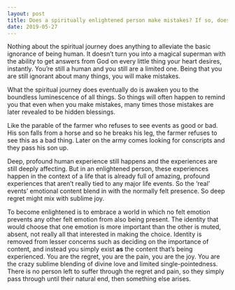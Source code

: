 ```yaml
---
layout: post
title: Does a spiritually enlightened person make mistakes? If so, does he&#47;she feel regret?
date: 2019-05-27
---
```


<p>Nothing about the spiritual journey does anything to alleviate the basic ignorance of being human. It doesn’t turn you into a magical superman with the ability to get answers from God on every little thing your heart desires, instantly. You’re still a human and you still are a limited one. Being that you are still ignorant about many things, you will make mistakes.</p><p>What the spiritual journey does eventually do is awaken you to the boundless luminescence of all things. So things will often happen to remind you that even when you make mistakes, many times those mistakes are later revealed to be hidden blessings.</p><p>Like the parable of the farmer who refuses to see events as good or bad. His son falls from a horse and so he breaks his leg, the farmer refuses to see this as a bad thing. Later on the army comes looking for conscripts and they pass his son up.</p><p>Deep, profound human experience still happens and the experiences are still deeply affecting. But in an enlightened person, these experiences happen in the context of a life that is already full of amazing, profound experiences that aren’t really tied to any major life events. So the ‘real’ events’ emotional content blend in with the normally felt presence. So deep regret might mix with sublime joy.</p><p>To become enlightened is to embrace a world in which no felt emotion prevents any other felt emotion from also being present. The identity that would choose that one emotion is more important than the other is muted, absent, not really all that interested in making the choice. Identity is removed from lesser concerns such as deciding on the importance of content, and instead you simply exist <b>as</b> the content that’s being experienced. You are the regret, you are the pain, you are the joy. You are the crazy sublime blending of divine love and limited single-pointedness. There is no person left to suffer through the regret and pain, so they simply pass through until their natural end, then something else arises.</p>
